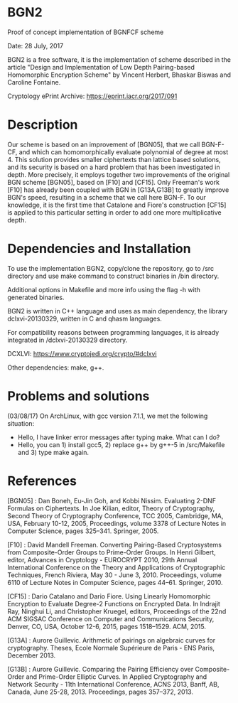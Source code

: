 # BGN2
Proof of concept implementation of BGNFCF scheme

Date: 28 July, 2017

BGN2 is a free software, it is the implementation of scheme described in the article 
"Design and Implementation of Low Depth Pairing-based Homomorphic Encryption Scheme" 
by Vincent Herbert, Bhaskar Biswas and Caroline Fontaine.

Cryptology ePrint Archive: https://eprint.iacr.org/2017/091

# Description
Our scheme is based on an improvement of [BGN05], that we call BGN-F-CF, and which can homomorphically evaluate polynomial of degree at most 4. This solution provides smaller ciphertexts than lattice based solutions, and its security is based on a hard problem that has been investigated in depth. More precisely, it employs together two improvements of the original BGN scheme [BGN05], based on [F10] and [CF15]. Only Freeman's work [F10] has already been coupled with BGN in [G13A,G13B] to greatly improve BGN's speed, resulting in a scheme that we call here BGN-F. To our knowledge, it is the first time that Catalone and Fiore's construction [CF15] is applied to this particular setting in order to add one more multiplicative depth.

# Dependencies and Installation
To use the implementation BGN2, copy/clone the repository, go to /src directory and use make command to construct binaries in /bin directory.

Additional options in Makefile and more info using the flag -h with generated binaries.

BGN2 is written in C++ language and uses as main dependency, the library dclxvi-20130329, written in C and qhasm languages.

For compatibility reasons between programming languages, it is already integrated in /dclxvi-20130329 directory. 

DCXLVI: https://www.cryptojedi.org/crypto/#dclxvi

Other dependencies: make, g++.

# Problems and solutions

(03/08/17) On ArchLinux, with gcc version 7.1.1, we met the following situation:
- Hello, I have linker error messages after typing make. What can I do?
- Hello, you can 1) install gcc5, 2) replace g++ by g++-5 in /src/Makefile and 3) type make again.


# References
[BGN05] : Dan Boneh, Eu-Jin Goh, and Kobbi Nissim. Evaluating 2-DNF Formulas on Ciphertexts. In Joe Kilian, editor, Theory of Cryptography, Second Theory of Cryptography Conference, TCC 2005, Cambridge, MA, USA, February 10-12, 2005, Proceedings, volume 3378 of Lecture Notes in Computer Science, pages 325–341. Springer, 2005.

[F10] : David Mandell Freeman. Converting Pairing-Based Cryptosystems from Composite-Order Groups to Prime-Order Groups. In Henri Gilbert, editor, Advances in Cryptology - EUROCRYPT 2010, 29th Annual International Conference on the Theory and Applications of Cryptographic Techniques, French Riviera, May 30 - June 3, 2010. Proceedings, volume 6110 of Lecture Notes in Computer Science, pages 44–61. Springer, 2010.

[CF15] : Dario Catalano and Dario Fiore. Using Linearly Homomorphic Encryption to Evaluate Degree-2 Functions on Encrypted Data. In Indrajit Ray, Ninghui Li, and Christopher Kruegel, editors, Proceedings of the 22nd ACM SIGSAC Conference on Computer and Communications Security, Denver, CO, USA, October 12-6, 2015, pages 1518–1529. ACM, 2015.

[G13A] : Aurore Guillevic. Arithmetic of pairings on algebraic curves for cryptography. Theses, Ecole Normale Supérieure de
Paris - ENS Paris, December 2013.

[G13B] : Aurore Guillevic. Comparing the Pairing Efficiency over Composite-Order and Prime-Order Elliptic Curves. In Applied Cryptography and Network Security - 11th International Conference, ACNS 2013, Banff, AB, Canada, June 25-28, 2013. Proceedings, pages 357–372, 2013.

